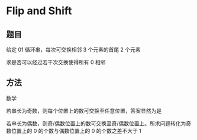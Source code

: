 # Flip and Shift

## 题目

给定 01 循环串，每次可交换相邻 3 个元素的首尾 2 个元素

求是否可以经过若干次交换使得所有 0 相邻


## 方法

数学

若串长为奇数，则每个位置上的数可交换至任意位置，答案显然为是

若串长为偶数，则奇/偶数位置上的数可交换至奇/偶数位置上。所求问题转化为奇数位置上的 0 的个数与偶数位置上的 0 的个数之差不大于 1
